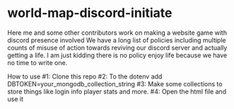 # world-map-discord-initiate

Here me and some other contributors work on making a website game with discord presence involved
We have a long list of policies including multiple counts of misuse of action towards reviving our discord server and actually getting a life. I am just kidding there is no policy enjoy life because we have no time to write one.

How to use
#1: Clone this repo
#2: To the dotenv add DBTOKEN=your_mongodb_collection_string
#3: Make some collections to store things like login info player stats and more. 
#4: Open the html file and use it
